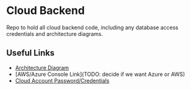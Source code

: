 # Cloud Backend
Repo to hold all cloud backend code, including any database access credentials and architecture diagrams.

## Useful Links
- [Architecture Diagram](TODO)
- [AWS/Azure Console Link](TODO: decide if we want Azure or AWS)
- [Cloud Account Password/Credentials](TODO)

